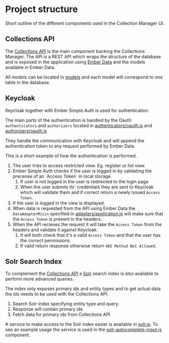 # Project structure #

Short outline of the different components used in the Collection Manager UI.

## Collections API ##

The [Collections API](github.com/dina-web/collections-api) is the main component backing the Collections Manager. The API is a REST API which wraps the structure of the database and is exposed in the application using [Ember Data](http://emberjs.com/api/data/) and the models available in Ember Data.

All models can be located in [models](../app/models) and each model will correspond to one table in the database.

## Keycloak ##

Keycloak together with Ember Simple Auth is used for authentication.

The main parts of the authentication is handled by the Oauth `authenticators` and `authorizers` located in [authenticators/oauth.js](../app/authenticators/oauth.js) and [authorizers/oauth.js](../app/authorizers/oauth.js)

They handle the communication with Keycloak and will append the authentication token to any request performed by Ember Data.

This is a short example of how the authentication is performed.

1. The user tries to access restricted view. Eg. register or list view.
1. Ember Simple Auth checks if the user is logged in by validating the precense of an ´Access Token´ in local storage.
    1. If user is not logged in the user is redirected to the login page
    1. When the user submits its' credentials they are sent to Keycloak which will validate them and if correct return a newly issued `Access Token`.
1. If the user is logged in the view is displayed.
1. When data is requested from the API using Ember Data the `DataAdapterMixin` specified in [adapters/application.js](../app/adapters/application.js) will make sure that the `Access Token` is present in the headers.
1. When the API recieves the request it will take the `Access Token` from the headers and validate it against Keycloak.
    1. It will both check that it's a valid `Access Token` and that the user has the correct permissions.
    1. If valid return response otherwise return `405 Method Not Allowed`.

## Solr Search Index ##

To complement the [Collections API](github.com/dina-web/collections-api) a [Solr](http://lucene.apache.org/solr/) search index is also available to perform more advanced queries.

The index only exposes primary ids and entity types and to get actual data the ids needs to be used with the Collections API.

1. Search Solr index specifying entity type and query.
1. Response will contain primary ids
1. Fetch data for primary ids from Collections API

A service to make access to the Solr index easier is available in [solr.js](../app/services/solr.js). To see an example usage the service is used in the [solr-autocomplete-input.js](../app/components/solr-autocomplete-input.js) component.
